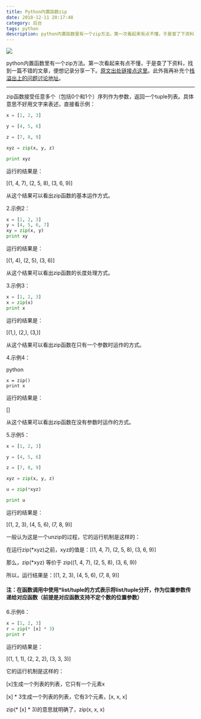 ```yaml
---
title: Python内置函数zip
date: 2018-12-11 20:17:48
category: 后台
tags: python
description: python内置函数里有一个zip方法。第一次看起来有点不懂，于是查了下资料，找到一篇不错的文章，便想记录分享一下。
---
```

![](https://images.unsplash.com/photo-1515879218367-8466d910aaa4?ixlib=rb-1.2.1&ixid=eyJhcHBfaWQiOjEyMDd9&auto=format&fit=crop&w=1200&q=40)

<!-- more -->

python内置函数里有一个zip方法。第一次看起来有点不懂，于是查了下资料，找到一篇不错的文章，便想记录分享一下。[原文出处链接点这里](http://www.cnblogs.com/frydsh/archive/2012/07/10/2585370.html)。此外我再补充个[栈溢出上的问题讨论地址](https://stackoverflow.com/questions/13704860/zip-lists-in-python)。

------

zip函数接受任意多个（包括0个和1个）序列作为参数，返回一个tuple列表。具体意思不好用文字来表述，直接看示例：

```python
x = [1, 2, 3]

y = [4, 5, 6]

z = [7, 8, 9]

xyz = zip(x, y, z)

print xyz
```

运行的结果是：

[(1, 4, 7), (2, 5, 8), (3, 6, 9)]

从这个结果可以看出zip函数的基本运作方式。

2.示例2：

```python
x = [1, 2, 3]
y = [4, 5, 6, 7]
xy = zip(x, y)
print xy
```
运行的结果是：

[(1, 4), (2, 5), (3, 6)]

从这个结果可以看出zip函数的长度处理方式。

3.示例3：

```python
x = [1, 2, 3]
x = zip(x)
print x
```
运行的结果是：

[(1,), (2,), (3,)]

从这个结果可以看出zip函数在只有一个参数时运作的方式。

4.示例4：

python
```
x = zip()
print x
```
运行的结果是：

[]

从这个结果可以看出zip函数在没有参数时运作的方式。

5.示例5：

```python
x = [1, 2, 3]

y = [4, 5, 6]

z = [7, 8, 9]

xyz = zip(x, y, z)

u = zip(*xyz)

print u
```
运行的结果是：

[(1, 2, 3), (4, 5, 6), (7, 8, 9)]

一般认为这是一个unzip的过程，它的运行机制是这样的：

在运行zip(*xyz)之前，xyz的值是：[(1, 4, 7), (2, 5, 8), (3, 6, 9)]

那么，zip(*xyz) 等价于 zip((1, 4, 7), (2, 5, 8), (3, 6, 9))

所以，运行结果是：[(1, 2, 3), (4, 5, 6), (7, 8, 9)]

#### 注：在函数调用中使用*list/tuple的方式表示将list/tuple分开，作为位置参数传递给对应函数（前提是对应函数支持不定个数的位置参数）

6.示例6：
```python
x = [1, 2, 3]
r = zip(* [x] * 3)
print r
```
运行的结果是：

[(1, 1, 1), (2, 2, 2), (3, 3, 3)]

它的运行机制是这样的：

[x]生成一个列表的列表，它只有一个元素x

[x] * 3生成一个列表的列表，它有3个元素，[x, x, x]

zip(* [x] * 3)的意思就明确了，zip(x, x, x)